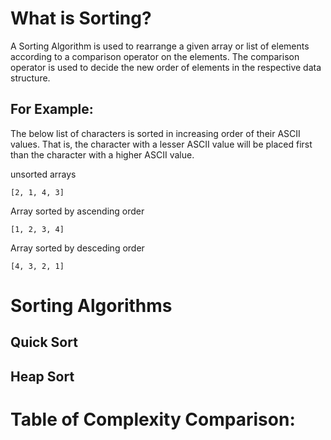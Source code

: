 # What is Sorting?
A Sorting Algorithm is used to rearrange a given array or list of elements according to a comparison operator on the elements. The comparison operator is used to decide the new order of elements in the respective data structure.

## For Example: 
The below list of characters is sorted in increasing order of their ASCII values. That is, the character with a lesser ASCII value will be placed first than the character with a higher ASCII value.

unsorted arrays
```
[2, 1, 4, 3]
```

Array sorted by ascending order
```
[1, 2, 3, 4]
```

Array sorted by desceding order
```
[4, 3, 2, 1]
```

# Sorting Algorithms

## Quick Sort

## Heap Sort

# Table of Complexity Comparison:

